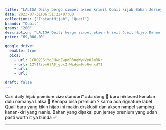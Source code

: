 ```yaml
---
title: "LALISA Daily bergo simpel aksen kriwil Quail Hijab Bahan Jersey"
date: 2023-07-31T06:51:22+07:00
collections: ["InstantHijab", "Quail"]
brands: "Quail"
grams: "200"
description: "LALISA Daily bergo simpel aksen kriwil Quail Hijab Bahan Jersey"
price: "69,000.00"

google_drive:
  enable: true
  pics:
    - url: 1CRO2CSjYqJHwoZwpdR3ngWyNVy0JmRKr
    - url: 1ZY1tipm6lA5_gocZ-Midym0rv6vnxdT1
    - url:
    - url:

draft: false
---
```


Cari daily hijab premium size standart? ada dong 🥰 baru nih bund kenalan dulu namanya Lalisa 🧡 Kenapa bisa premium ? karna ada signature label Quail baru yang bikin hijab ini makin eksklusif dan aksen rampel samping kanan-kiri yang manis. Bahan yang dipakai pun jersey premium yang udah pasti worth it ya bunda ✅

---
